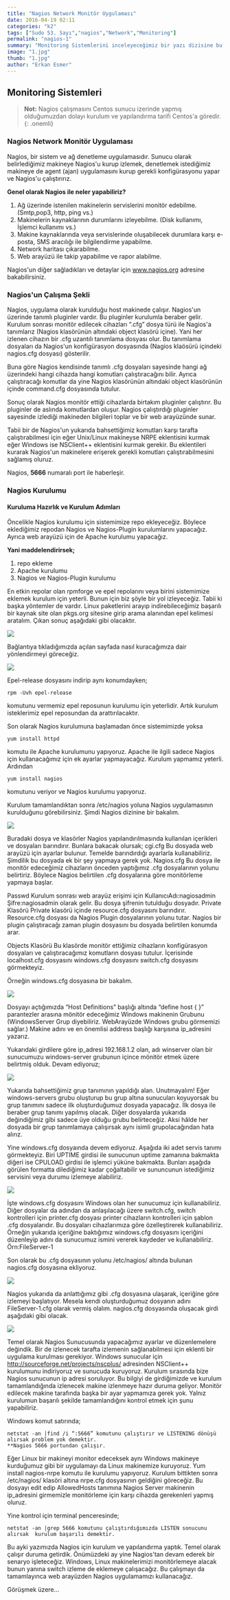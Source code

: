 ```yaml
---
title: "Nagios Network Monitör Uygulaması"
date: 2016-04-19 02:11
categories: "k2"
tags: ["Sudo 53. Sayı","nagios","Network","Monitoring"]
permalink: "nagios-1"
summary: "Monitoring Sistemlerini inceleyeceğimiz bir yazı dizisine bu yazıyla başlıyoruz. İlk olarak Nagios uygulamasını inceleyeceğiz."
image: "1.jpg"
thumb: "1.jpg"
author: "Erkan Esmer"
---
```



## Monitoring Sistemleri


>**Not:** Nagios çalışmasını Centos sunucu izerinde yapmış olduğumuzdan dolayı kurulum ve yapılandırma tarifi Centos'a göredir.
{: .onemli}

### Nagios Network Monitör Uygulaması

Nagios, bir sistem ve ağ denetleme uygulamasıdır. Sunucu olarak belirlediğimiz makineye Nagios'u kurup izlemek, denetlemek istediğimiz makineye de agent (ajan) uygulamasını kurup gerekli konfigürasyonu yapar ve Nagios'u çalıştırırız.

**Genel olarak Nagios ile neler yapabiliriz?**

1. Ağ üzerinde istenilen makinelerin servislerini monitör edebilme. (Smtp,pop3, http, ping vs.)
2. Makinelerin kaynaklarının durumlarını izleyebilme. (Disk kullanımı, İşlemci kullanımı vs.)
3. Makine kaynaklarında veya servislerinde oluşabilecek durumlara karşı e-posta, SMS aracılığı ile bilgilendirme yapabilme.
4. Network haritası çıkarabilme.
5. Web arayüzü ile takip yapabilme ve rapor alabilme.

Nagios'un diğer sağladıkları ve detaylar için www.nagios.org  adresine bakabilirsiniz.

### Nagios'un Çalışma Şekli

Nagios, uygulama olarak kurulduğu host makinede çalışır. Nagios'un üzerinde tanımlı pluginler vardır. Bu pluginler kurulumla beraber gelir. Kurulum sonrası monitör edilecek cihazları “.cfg” dosya türü ile Nagios'a tanımlarız (Nagios klasörünün altındaki object klasörü içine). Yani her izlenen cihazın bir .cfg uzantılı tanımlama dosyası olur. Bu tanımlama dosyaları da Nagios'un konfigürasyon dosyasında (Nagios klaösürü içindeki nagios.cfg dosyası) gösterilir.

Buna göre Nagios kendisinde tanımlı .cfg dosyaları sayesinde hangi ağ üzerindeki hangi cihazda hangi komutları çalıştıracağını bilir. Ayrıca çalıştıracağı komutlar da yine Nagios klasörünün altındaki object klasörünün içinde command.cfg dosyasında tutulur.

Sonuç olarak Nagios monitör ettiği cihazlarda birtakım pluginler çalıştırır. Bu pluginler de aslında komutlardan oluşur. Nagios çalıştırdığı pluginler sayesinde izlediği makineden bilgileri toplar ve bir web arayüzünde sunar.

Tabii bir de Nagios'un yukarıda bahsettiğimiz komutları karşı tarafta çalıştırabilmesi için eğer Unix/Linux makineyse NRPE eklentisini kurmak eğer Windows ise NSClient++ eklentisini kurmak gerekir. Bu eklentileri kurarak Nagios'un makinelere erişerek gerekli komutları çalıştırabilmesini sağlamış oluruz.

Nagios, **5666** numaralı port ile haberleşir.

### Nagios Kurulumu

#### Kuruluma Hazırlık ve Kurulum Adımları

Öncelikle Nagios kurulumu için sistemimize repo ekleyeceğiz. Böylece eklediğimiz repodan Nagios ve Nagios-Plugin kurulumlarını yapacağız. Ayrıca web arayüzü için de Apache kurulumu yapacağız.

**Yani maddelendirirsek;**

1. repo ekleme
2. Apache kurulumu
3. Nagios ve Nagios-Plugin kurulumu

En etkin repolar olan rpmforge ve epel repolarını veya birini sistemimize eklemek kurulum için yeterli. Bunun için biz şöyle bir yol izleyeceğiz. Tabii ki başka yöntemler de vardır.
Linux paketlerini arayıp indirebileceğimiz başarılı bir kaynak site olan pkgs.org sitesine girip arama alanından epel kelimesi aratalım. Çıkan sonuç aşağıdaki gibi olacaktır.

![](images/post/nagios-1/EpelRepo.PNG)


Bağlantıya tıkladığımızda açılan sayfada nasıl kuracağımıza dair yönlendirmeyi göreceğiz.



![](images/post/nagios-1/EpelInstallHowto.PNG)



Epel-release dosyasını indirip aynı konumdayken;


```
rpm -Uvh epel-release
```

komutunu vermemiz epel reposunun kurulumu için yeterlidir. Artık kurulum isteklerimiz epel reposundan da arattırılacaktır.

Son olarak Nagios kurulumuna başlamadan önce sistemimizde yoksa

```
yum install httpd
```

komutu ile Apache kurulumunu yapıyoruz. Apache ile ilgili sadece Nagios için kullanacağımız için ek ayarlar yapmayacağız. Kurulum yapmamız yeterli. Ardından

```
yum install nagios
```

komutunu veriyor ve Nagios kurulumu yapıyoruz.


Kurulum tamamlandıktan sonra /etc/nagios yoluna Nagios uygulamasının kurulduğunu görebilirsiniz. Şimdi Nagios dizinine bir bakalım.


![](images/post/nagios-1/NagiosDizini.PNG)


Buradaki dosya ve klasörler Nagios yapılandırılmasında kullanılan içerikleri ve dosyaları barındırır. Bunlara bakacak olursak; cgi.cfg  Bu dosyada web arayüzü için ayarlar bulunur. Temelde barındırdığı ayarlarla kullanabiliriz. Şimdilik bu dosyada ek bir şey yapmaya gerek yok. Nagios.cfg Bu dosya ile monitör edeceğimiz cihazların önceden yaptığımız .cfg dosyalarının yolunu belirtiriz. Böylece Nagios belirtilen .cfg dosyalarına göre monitörleme yapmaya başlar.

Passwd Kurulum sonrası web arayüz erişimi için KullanıcıAdı:nagiosadmin Şifre:nagiosadmin olarak gelir. Bu dosya şifrenin tutulduğu dosyadır.
Private Klasörü Private klasörü içinde resource.cfg dosyasını barındırır. Resource.cfg dosyası da Nagios Plugin dosyalarının yolunu tutar. Nagios bir plugin çalıştıracağı zaman plugin dosyasını bu dosyada belirtilen konumda arar.

Objects Klasörü Bu klasörde monitör ettiğimiz cihazların konfigürasyon dosyaları ve çalıştıracağımız komutların dosyası tutulur. İçerisinde localhost.cfg dosyasını windows.cfg dosyasını switch.cfg dosyasını görmekteyiz.

Örneğin windows.cfg dosyasına bir bakalım.



![](images/post/nagios-1/windowsCfg-1.PNG)




Dosyayı açtığımızda “Host Definitions” başlığı altında “define host {   }” parantezler arasına mönitör edeceğimiz Windows makinenin Grubunu (WindowsServer Grup diyebiliriz. WebArayüzde Windows grubu görmemizi sağlar.) Makine adını ve en önemlisi address başlığı karşısına ip_adresini yazarız.

Yukarıdaki girdilere göre ip_adresi 192.168.1.2 olan, adı winserver olan bir sunucumuzu windows-server grubunun içince mönitör etmek üzere belirtmiş olduk.
Devam ediyoruz;




![](images/post/nagios-1/windowsCfg-2.PNG)





Yukarıda bahsettiğimiz grup tanımının yapıldığı alan.
Unutmayalım! Eğer windows-servers grubu oluşturup bu grup altına sunucuları koyuyorsak bu grup tanımını sadece ilk oluşturduğumuz dosyada yapacağız. İlk dosya ile beraber grup tanımı yapılmış olacak. Diğer dosyalarda yukarıda değindiğimiz gibi sadece üye olduğu grubu belirteceğiz.
Aksi hâlde her dosyada bir grup tanımlamaya çalışırsak aynı isimli grupolacağından hata alırız.

Yine windows.cfg dosyaında devem ediyoruz. Aşağıda iki adet servis tanımı görmekteyiz. Biri UPTIME girdisi ile sunucunun uptime zamanına bakmakta diğeri ise CPULOAD girdisi ile işlemci yüküne bakmakta. Bunları aşağıda görülen formatta dilediğimiz kadar çoğaltabilir ve sununcunun istediğimiz servisini veya durumu izlemeye alabiliriz.







![](images/post/nagios-1/windowsCfg-3.PNG)










İşte windows.cfg dosyasını Windows olan her sunucumuz için kullanabiliriz. Diğer dosyalar da adından da anlaşılacağı üzere switch.cfg, switch kontrolleri için printer.cfg dosyası printer cihazların kontrolleri için şablon .cfg dosyalarıdır. Bu dosyaları cihazlarımıza göre özelleştirerek kullanabiliriz.
Örneğin yukarıda içeriğine baktığımız windows.cfg dosyasını içeriğini düzenleyip adını da sunucumuz ismini vererek kaydeder ve kullanabiliriz. Örn:FileServer-1

Son olarak bu .cfg dosyasının yolunu /etc/nagios/ altında bulunan nagios.cfg dosyasına ekliyoruz.





![](images/post/nagios-1/NagiosCfg-1.PNG)










Nagios yukarıda da anlattığımız gibi .cfg dosyasına ulaşarak, içeriğine göre izlemeyi başlatıyor.
Mesela kendi oluşturduğumuz dosyanın adını FileServer-1.cfg olarak vermiş olalım. nagios.cfg dosyasında oluşacak girdi aşağıdaki gibi olacak.


![](images/post/nagios-1/NagiosCfg-2.PNG)



Temel olarak Nagios Sunucusunda yapacağımız ayarlar ve düzenlemelere değindik. Bir de izlenecek tarafta izlemenin sağlanabilmesi için eklenti bir uygulama kurulması gerekiyor.
Windows sunucular için <http://sourceforge.net/projects/nscplus/>  adresinden NSClient++ kurulumunu indiriyoruz ve sunucuda kuruyoruz. Kurulum sırasında bize Nagios sunucunun ip adresi soruluyor. Bu bilgiyi de girdiğimizde ve kurulum tamamlandığında izlenecek makine izlenmeye hazır duruma geliyor. Monitör edilecek makine tarafında başka bir ayar yapmamıza gerek yok. Yalnız kurulumun başarılı şekilde tamamlandığını kontrol etmek için şunu yapabiliriz.

Windows komut satırında;


```
netstat -an |find /i “:5666” komutunu çalıştırır ve LISTENING dönüşü alırsak problem yok demektir.
**Nagios 5666 portundan çalışır.
```


Eğer Linux bir makineyi monitor edeceksek aynı Windows makineye kurduğumuz gibi bir uygulamayı da Linux makinemize kuruyoruz.
Yum install nagios-nrpe komutu ile kurulumu yapıyoruz. Kurulum bittikten sonra /etc/nagios/ klasöri altına nrpe.cfg dosyasının geldiğini göreceğiz. Bu dosyayı edit edip AllowedHosts tanımına Nagios Server makinenin ip_adresini girmemizle monitörleme için karşı cihazda gerekenleri yapmış oluruz.

Yine kontrol için terminal penceresinde;

```
netstat -an |grep 5666 komutunu çalıştırdığımızda LISTEN sonucunu alırsak  kurulum başarılı demektir.
```

Bu ayki yazımızda Nagios için kurulum ve yapılandırma yaptık. Temel olarak çalışır duruma getirdik. Önümüzdeki ay yine Nagios'tan devam ederek bir senaryo işleteceğiz. Windows, Linux makinelerimizi monitörlemeye alacak bunun yanına switch izleme de eklemeye çalışacağız. Bu çalışmayı da tamamlayınca web arayüzden Nagios uygulamamızı kullanacağız.

Görüşmek üzere...
